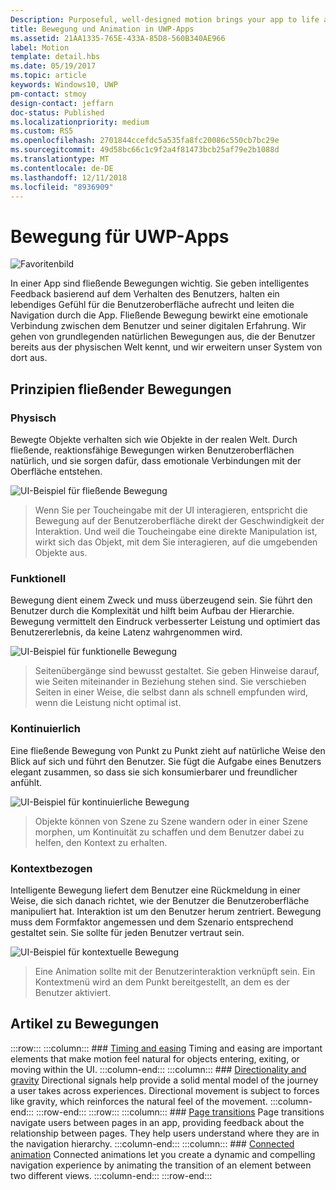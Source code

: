 ```yaml
---
Description: Purposeful, well-designed motion brings your app to life and makes the experience feel crafted and polished. Help users understand context changes, and tie experiences together with visual transitions.
title: Bewegung und Animation in UWP-Apps
ms.assetid: 21AA1335-765E-433A-85D8-560B340AE966
label: Motion
template: detail.hbs
ms.date: 05/19/2017
ms.topic: article
keywords: Windows10, UWP
pm-contact: stmoy
design-contact: jeffarn
doc-status: Published
ms.localizationpriority: medium
ms.custom: RS5
ms.openlocfilehash: 2701844ccefdc5a535fa8fc20086c550cb7bc29e
ms.sourcegitcommit: 49d58bc66c1c9f2a4f81473bcb25af79e2b1088d
ms.translationtype: MT
ms.contentlocale: de-DE
ms.lasthandoff: 12/11/2018
ms.locfileid: "8936909"
---
```

# <a name="motion-for-uwp-apps"></a>Bewegung für UWP-Apps

![Favoritenbild](images/header-motion2.svg)

In einer App sind fließende Bewegungen wichtig. Sie geben intelligentes Feedback basierend auf dem Verhalten des Benutzers, halten ein lebendiges Gefühl für die Benutzeroberfläche aufrecht und leiten die Navigation durch die App. Fließende Bewegung bewirkt eine emotionale Verbindung zwischen dem Benutzer und seiner digitalen Erfahrung. Wir gehen von grundlegenden natürlichen Bewegungen aus, die der Benutzer bereits aus der physischen Welt kennt, und wir erweitern unser System von dort aus.

## <a name="fluent-motion-principles"></a>Prinzipien fließender Bewegungen

### <a name="physical"></a>Physisch

Bewegte Objekte verhalten sich wie Objekte in der realen Welt. Durch fließende, reaktionsfähige Bewegungen wirken Benutzeroberflächen natürlich, und sie sorgen dafür, dass emotionale Verbindungen mit der Oberfläche entstehen.

![UI-Beispiel für fließende Bewegung](images/Physical.gif)
> Wenn Sie per Toucheingabe mit der UI interagieren, entspricht die Bewegung auf der Benutzeroberfläche direkt der Geschwindigkeit der Interaktion. Und weil die Toucheingabe eine direkte Manipulation ist, wirkt sich das Objekt, mit dem Sie interagieren, auf die umgebenden Objekte aus.

### <a name="functional"></a>Funktionell

Bewegung dient einem Zweck und muss überzeugend sein. Sie führt den Benutzer durch die Komplexität und hilft beim Aufbau der Hierarchie. Bewegung vermittelt den Eindruck verbesserter Leistung und optimiert das Benutzererlebnis, da keine Latenz wahrgenommen wird.

![UI-Beispiel für funktionelle Bewegung](images/functional.gif)
> Seitenübergänge sind bewusst gestaltet. Sie geben Hinweise darauf, wie Seiten miteinander in Beziehung stehen sind. Sie verschieben Seiten in einer Weise, die selbst dann als schnell empfunden wird, wenn die Leistung nicht optimal ist.

### <a name="continuous"></a>Kontinuierlich

Eine fließende Bewegung von Punkt zu Punkt zieht auf natürliche Weise den Blick auf sich und führt den Benutzer. Sie fügt die Aufgabe eines Benutzers elegant zusammen, so dass sie sich konsumierbarer und freundlicher anfühlt.

![UI-Beispiel für kontinuierliche Bewegung](images/continuous3.gif)
> Objekte können von Szene zu Szene wandern oder in einer Szene morphen, um Kontinuität zu schaffen und dem Benutzer dabei zu helfen, den Kontext zu erhalten.

### <a name="contextual"></a>Kontextbezogen

Intelligente Bewegung liefert dem Benutzer eine Rückmeldung in einer Weise, die sich danach richtet, wie der Benutzer die Benutzeroberfläche manipuliert hat. Interaktion ist um den Benutzer herum zentriert. Bewegung muss dem Formfaktor angemessen und dem Szenario entsprechend gestaltet sein. Sie sollte für jeden Benutzer vertraut sein.

![UI-Beispiel für kontextuelle Bewegung](images/Contextual.gif)
> Eine Animation sollte mit der Benutzerinteraktion verknüpft sein. Ein Kontextmenü wird an dem Punkt bereitgestellt, an dem es der Benutzer aktiviert. 

## <a name="motion-articles"></a>Artikel zu Bewegungen

:::row:::
    :::column:::
        ### [Timing and easing](timing-and-easing.md)
        Timing and easing are important elements that make motion feel natural for objects entering, exiting, or moving within the UI.
    :::column-end:::
    :::column:::
        ### [Directionality and gravity](directionality-and-gravity.md)
        Directional signals help provide a solid mental model of the journey a user takes across experiences. Directional movement is subject to forces like gravity, which reinforces the natural feel of the movement.
    :::column-end:::
:::row-end:::
:::row:::
    :::column:::
        ### [Page transitions](page-transitions.md)
        Page transitions navigate users between pages in an app, providing feedback about the relationship between pages. They help users understand where they are in the navigation hierarchy.
    :::column-end:::
    :::column:::
        ### [Connected animation](connected-animation.md)
        Connected animations let you create a dynamic and compelling navigation experience by animating the transition of an element between two different views.
    :::column-end:::
:::row-end:::
